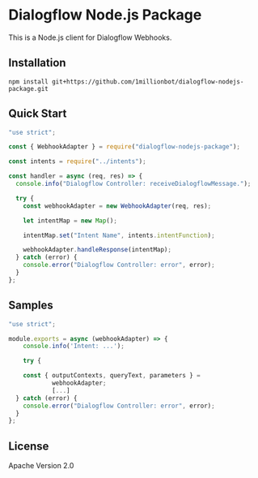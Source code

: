 # Dialogflow Node.js Package

This is a Node.js client for Dialogflow Webhooks.

## Installation

```
npm install git+https://github.com/1millionbot/dialogflow-nodejs-package.git
```

## Quick Start

```js
"use strict";

const { WebhookAdapter } = require("dialogflow-nodejs-package");

const intents = require("../intents");

const handler = async (req, res) => {
  console.info("Dialogflow Controller: receiveDialogflowMessage.");

  try {
    const webhookAdapter = new WebhookAdapter(req, res);

    let intentMap = new Map();

    intentMap.set("Intent Name", intents.intentFunction);

    webhookAdapter.handleResponse(intentMap);
  } catch (error) {
    console.error("Dialogflow Controller: error", error);
  }
};
```

## Samples

```js
"use strict";

module.exports = async (webhookAdapter) => {
    console.info('Intent: ...');

    try {

    const { outputContexts, queryText, parameters } =
            webhookAdapter;
            [...]
  } catch (error) {
    console.error("Dialogflow Controller: error", error);
  }
};
```

## License

Apache Version 2.0
